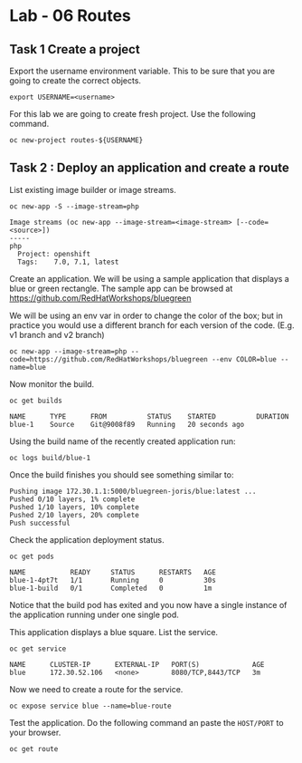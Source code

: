 # Lab - 06 Routes

## Task 1 Create a project

Export the username environment variable. This to be sure that you are going to
create the correct objects.

```
export USERNAME=<username>
```

For this lab we are going to create fresh project. Use the following command.

```
oc new-project routes-${USERNAME}
```

## Task 2 : Deploy an application and create a route

List existing image builder or image streams.

```
oc new-app -S --image-stream=php

Image streams (oc new-app --image-stream=<image-stream> [--code=<source>])
-----
php
  Project: openshift
  Tags:    7.0, 7.1, latest
```

Create an application. We will be using a sample application that displays a blue or green
rectangle. The sample app can be browsed at
https://github.com/RedHatWorkshops/bluegreen

We will be using an env var in order to change the color of the box; but
in practice you would use a different branch for each version of the
code. (E.g. v1 branch and v2 branch)

```
oc new-app --image-stream=php --code=https://github.com/RedHatWorkshops/bluegreen --env COLOR=blue --name=blue
```

Now monitor the build.

```
oc get builds

NAME      TYPE      FROM          STATUS    STARTED          DURATION
blue-1    Source    Git@9008f89   Running   20 seconds ago   
```

Using the build name of the recently created application run:

```
oc logs build/blue-1
```

Once the build finishes you should see something similar to:

```
Pushing image 172.30.1.1:5000/bluegreen-joris/blue:latest ...
Pushed 0/10 layers, 1% complete
Pushed 1/10 layers, 10% complete
Pushed 2/10 layers, 20% complete
Push successful
```

Check the application deployment status.

```
oc get pods

NAME           READY     STATUS      RESTARTS   AGE
blue-1-4pt7t   1/1       Running     0          30s
blue-1-build   0/1       Completed   0          1m
```

Notice that the build pod has exited and you now have a single instance
of the application running under one single pod.

This application displays a blue square. List the service.

```
oc get service

NAME      CLUSTER-IP      EXTERNAL-IP   PORT(S)             AGE
blue      172.30.52.106   <none>        8080/TCP,8443/TCP   3m
```

Now we need to create a route for the service.

```
oc expose service blue --name=blue-route 
```

Test the application. Do the following command an paste the `HOST/PORT` to your
browser.

```
oc get route
```
